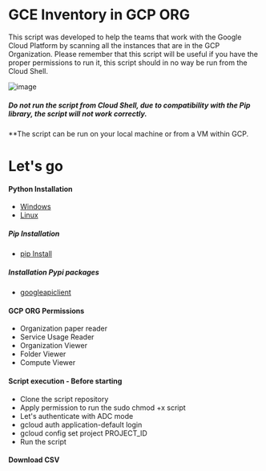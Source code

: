 # GCE Inventory in GCP ORG

This script was developed to help the teams that work with the Google Cloud Platform by scanning all the instances that are in the GCP Organization. Please remember that this script will be useful if you have the proper permissions to run it, this script should in no way be run from the Cloud Shell.

![image](https://github.com/alex-mello/gcp-scan-gce-org/assets/39780604/f385754b-5d9e-4472-a286-a5326592aa99)

##### Do not run the script from Cloud Shell, due to compatibility with the Pip library, the script will not work correctly.

**The script can be run on your local machine or from a VM within GCP.

# Let's go

#### Python Installation
* [Windows](https://python.org.br/instalacao-windows/)
* [Linux](https://python.org.br/instalacao-linux/)
##### Pip Installation
* [pip Install](https://packaging.python.org/en/latest/guides/installing-using-linux-tools/#installing-pip-setuptools-wheel-with-linux-package-managers)
##### Installation Pypi packages
* [googleapiclient](https://pypi.org/project/google-api-python-client/)
#### GCP ORG Permissions
* Organization paper reader
* Service Usage Reader
* Organization Viewer
* Folder Viewer
* Compute Viewer
#### Script execution - Before starting
* Clone the script repository
* Apply permission to run the sudo chmod +x script
* Let's authenticate with ADC mode
* gcloud auth application-default login
* gcloud config set project PROJECT_ID
* Run the script
#### Download CSV
